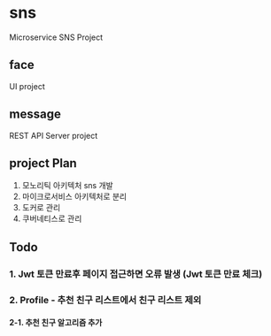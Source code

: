 # sns
Microservice SNS Project

## face
UI project

## message
REST API Server project

## project Plan

1. 모노리틱 아키텍처 sns 개발
2. 마이크로서비스 아키텍처로 분리
3. 도커로 관리
4. 쿠버네티스로 관리



## Todo

### 1. Jwt 토큰 만료후 페이지 접근하면 오류 발생 (Jwt 토큰 만료 체크)

### 2.  Profile - 추천 친구 리스트에서 친구 리스트 제외

#### 	2-1. 추천 친구 알고리즘 추가

